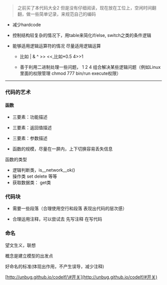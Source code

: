 > 之前买了本代码大全2 但是没有仔细阅读，现在放在工位上，空闲时间翻翻，做一些简单记录，来规范自己的编码

* 减少hardcode

* 控制结构较复杂的情况下，用table来简化if/else, switch之类的条件逻辑

* 能够适用逻辑运算符的情况 尽量适用逻辑运算

  * 比如 \| & ^ &gt;&gt; &lt;&lt;,比如\*0.5 4&gt;&gt;1

  * 善于利用二进制处理一些问题， 1 2 4 组合解决某些逻辑问题（例如Linux里面的权限管理 chmod 777 bin/run execute权限）

---

### 代码的艺术

#### 函数

* 三要素：功能描述
* 三要素：返回值描述
* 三要素：参数描述

* 函数的规模，尽量在一屏内，上下切换容易丢失信息

函数的类型

* 逻辑判断类，is\_\_network\_\_ok\(\)
* 操作类 set delete 等等
* 获取数据类： get类

### 代码块

* 需要一些段落（合理使用空行和段落 表现出代码的层次感）

* 合理运用注释，可以尝试去 先写注释 在写代码

### 命名

望文生义，联想

概念是建立模型的出发点

好命名的标准\(体现出作用，不产生误导，减少注释\)

[http://unbug.github.io/codelf/\#开关](http://unbug.github.io/codelf/#开关)

